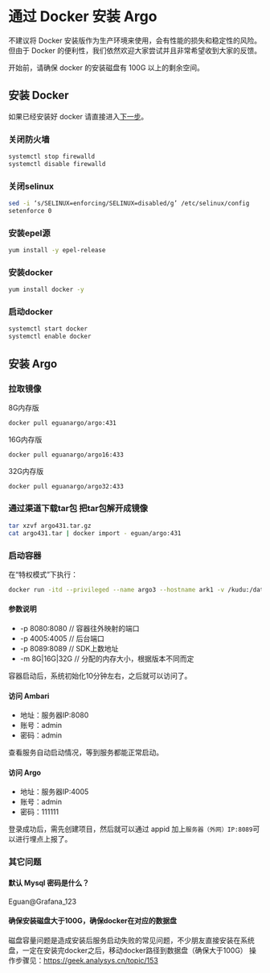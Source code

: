# 通过 Docker 安装 Argo

不建议将 Docker 安装版作为生产环境来使用，会有性能的损失和稳定性的风险。但由于 Docker 的便利性，我们依然欢迎大家尝试并且非常希望收到大家的反馈。

开始前，请确保 docker 的安装磁盘有 100G 以上的剩余空间。

## 安装 Docker

如果已经安装好 docker 请直接进入[下一步](https://github.com/analysys/argo-installer/blob/master/INSTALL_DOCKER.md#%E5%AE%89%E8%A3%85-argo)。

### 关闭防火墙

```bash
systemctl stop firewalld
systemctl disable firewalld
```

### 关闭selinux

```bash
sed -i ‘s/SELINUX=enforcing/SELINUX=disabled/g’ /etc/selinux/config
setenforce 0
```

### 安装epel源

```bash
yum install -y epel-release
```

### 安装docker

```bash
yum install docker -y
```

### 启动docker

```bash
systemctl start docker
systemctl enable docker
```

## 安装 Argo

### 拉取镜像

8G内存版

```bash
docker pull eguanargo/argo:431
```

16G内存版

```bash
docker pull eguanargo/argo16:433
```

32G内存版

```bash
docker pull eguanargo/argo32:433
```

### 通过渠道下载tar包 把tar包解开成镜像

```bash
tar xzvf argo431.tar.gz
cat argo431.tar | docker import - eguan/argo:431
```

### 启动容器

在“特权模式”下执行：

```bash
docker run -itd --privileged --name argo3 --hostname ark1 -v /kudu:/data1/kudu -p 8080:8080 -p 4005:4005 -p 8089:8089 -m 8G eguan/argo:431 /usr/sbin/init
```

#### 参数说明

- -p 8080:8080  // 容器往外映射的端口
- -p 4005:4005  // 后台端口
- -p 8089:8089  // SDK上数地址
- -m 8G|16G|32G // 分配的内存大小，根据版本不同而定

容器启动后，系统初始化10分钟左右，之后就可以访问了。

#### 访问 Ambari

- 地址：服务器IP:8080
- 账号：admin
- 密码：admin

查看服务自动启动情况，等到服务都能正常启动。

#### 访问 Argo

- 地址：服务器IP:4005
- 账号：admin
- 密码：111111

登录成功后，需先创建项目，然后就可以通过 appid 加上`服务器（外网）IP:8089`可以进行埋点上报了。

### 其它问题

#### 默认 Mysql 密码是什么？
Eguan@Grafana_123

#### 确保安装磁盘大于100G，确保docker在对应的数据盘
磁盘容量问题是造成安装后服务启动失败的常见问题，不少朋友直接安装在系统盘，一定在安装完docker之后，移动docker路径到数据盘（确保大于100G）
操作步骤见：https://geek.analysys.cn/topic/153
